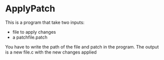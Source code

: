 # ApplyPatch 
This is a program that take two inputs:

- file to apply changes
- a patchfile.patch

You have to write the path of the file and patch in the program. The output is a new file.c with the new changes applied 
